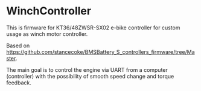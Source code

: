 
# WinchController
This is firmware for KT36/48ZWSR-SX02 e-bike controller for custom usage as winch motor controller.

Based on https://github.com/stancecoke/BMSBattery_S_controllers_firmware/tree/Master.

The main goal is to control the engine via UART from a computer (controller) with the possibility of smooth speed change and torque feedback.



